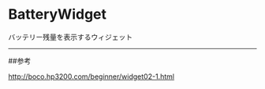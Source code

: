 BatteryWidget
=============

バッテリー残量を表示するウィジェット

---
##参考

http://boco.hp3200.com/beginner/widget02-1.html